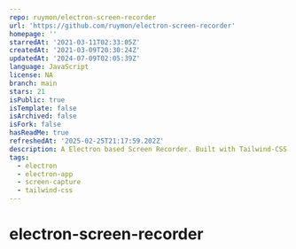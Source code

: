 ```yaml
---
repo: ruymon/electron-screen-recorder
url: 'https://github.com/ruymon/electron-screen-recorder'
homepage: ''
starredAt: '2021-03-11T02:33:05Z'
createdAt: '2021-03-09T20:30:24Z'
updatedAt: '2024-07-09T02:05:39Z'
language: JavaScript
license: NA
branch: main
stars: 21
isPublic: true
isTemplate: false
isArchived: false
isFork: false
hasReadMe: true
refreshedAt: '2025-02-25T21:17:59.202Z'
description: A Electron based Screen Recorder. Built with Tailwind-CSS.
tags:
  - electron
  - electron-app
  - screen-capture
  - tailwind-css
---
```


# electron-screen-recorder
